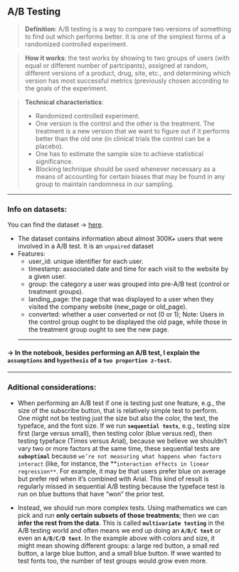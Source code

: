## **A/B Testing**<br>
> **Definition**: A/B testing is a way to compare two versions of something to find out which performs better. It is one of the simplest forms of a randomized controlled experiment.<br>

> **How it works**: the test works by showing to two groups of users (with equal or different number of partcipants), assigned at random, different versions of a product, drug, site, etc., and determining which version has most successful metrics (previously chosen according to the goals of the experiment. <br>

> **Technical characteristics**:
> - Randomized controlled experiment.
> - One version is the control and the other is the treatment. The treatment is a new version that we want to figure out if it performs better than the old one (in clinical trials the control can be a placebo).
> - One has to estimate the sample size to achieve statistical significance.
> - Blocking technique should be used whenever necessary as a means of accounting for certain biases that may be found in any group to maintain randomness in our sampling.<br>
- - - 
### Info on datasets:
You can find the dataset &rarr; [here](https://www.kaggle.com/datasets/zhangluyuan/ab-testing?select=ab_data.csv).
- The dataset contains information about almost 300K+ users that were involved in a A/B test. It is an `unpaired` dataset
- Features:
    - user_id: unique identifier for each user.
    - timestamp: associated date and time for each visit to the website by a given user.
    - group: the category a user was grouped into pre-A/B test (control or treatment groups).
    - landing_page: the page that was displayed to a user when they visited the company website (new_page or old_page).
    - converted: whether a user converted or not (0 or 1); Note: Users in the control group ought to be displayed the old page, while those in the treatment group ought to see the new page.
    - - - 
#### &rarr; In the notebook, besides performing an A/B test, I explain the `assumptions` and `hypothesis` of a `two proportion z-test`.
- - - 
### Aditional considerations:
- When performing an A/B test if one is testing just one feature, e.g., the size of the subscribe button, that is relatively simple test to perform. One might not be testing just the size but also the color, the text, the typeface, and the font size. If we run **`sequential tests`**, e.g., testing size first (large versus small), then testing color (blue versus red), then testing typeface (Times versus Arial), because we believe we shouldn’t vary two or more factors at the same time, these sequential tests are **`suboptimal`** because `we’re not measuring what happens when factors interact` (like, for instance, the **`interaction effects in linear regression**`. For example, it may be that users prefer blue on average but prefer red when it’s combined with Arial. This kind of result is regularly missed in sequential A/B testing because the typeface test is run on blue buttons that have “won” the prior test.

- Instead, we should run more complex tests. Using mathematics we can pick and run **only certain subsets of those treatments**; then we can **infer the rest from the data**. This is called **`multivariate testing`** in the A/B testing world and often means we end up doing an **`A/B/C test`** or even an **`A/B/C/D test`**. In the example above with colors and size, it might mean showing different groups: a large red button, a small red button, a large blue button, and a small blue button. If wwe wanted to test fonts too, the number of test groups would grow even more.
